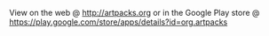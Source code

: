 View on the web @ http://artpacks.org or in the Google Play store @ https://play.google.com/store/apps/details?id=org.artpacks
